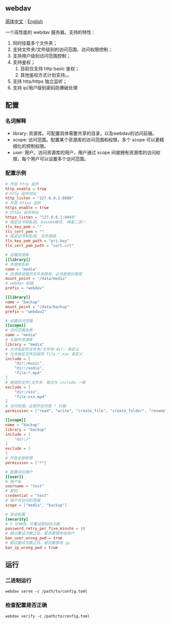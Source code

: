 ## webdav

[简体中文](README.md)｜[English](README.en.md)

一个高性能的 webdav 服务器。支持的特性：

1. 同时挂载多个文件夹；
2. 支持文件夹/文件级别的访问范围、访问权限控制；
3. 支持用户级别访问范围控制；
4. 支持鉴权；
    1. 目前仅支持 http basic 鉴权；
    2. 其他鉴权方式计划支持。。
5. 支持 http/https 独立监听；
6. 支持 ip/用户级别密码防爆破处理

## 配置

### 名词解释

+ library: 资源库。可配置具体需要共享的目录，以及webdav的访问前缀。
+ scope: 访问范围。配置某个资源库的访问范围和权限，多个 scope 可以更精细化的控制权限。
+ user: 用户。访问资源库的用户，用户通过 scope 间接拥有资源库的访问权限，每个用户可以设置多个访问范围。

### 配置示例

```toml
# 开启 http 监听
http_enable = true
# http 监听地址
http_listen = "127.0.0.1:8080"
# 开启 https 监听
https_enable = true
# https 监听地址
https_listen = "127.0.0.1:8443"
# 指定证书和私钥, base64格式. 两者二选一
tls_key_pem = ""
tls_cert_pem = ""
# 指定证书和私钥, 文件路径
tls_key_pem_path = "pri.key"
tls_cert_pem_path = "cert.crt"

# 设置资源库
[[library]]
# 资源库名称
name = "media"
# 资源库挂载的文件夹路径，必须是绝对路径
mount_point = "/data/media"
# webdav 前缀
prefix = "webdav"

[[library]]
name = "backup"
mount_point = "/data/backup"
prefix = "webdav2"

# 设置访问范围
[[scope]]
# 访问范围名称
name = "media"
# 关联的资源库
library = "media"
# 允许指定的文件夹/文件用 dir: 来定义
# 允许指定文件后缀用 file:*.xxx 来定义
include = [
    "dir:/music",
    "dir:/vedio",
    "file:*.mp4"
]
# 排除的文件/文件夹，格式与 include 一致
exclude = [
    "dir:/xxx",
    "file:xxx.mp4"
]
# 访问权限。全部开启可用 * 代替
permission = ["read", "write", "create_file", "create_folder", "rename"]

[[scope]]
name = "backup"
library = "backup"
include = [
    "dir:/"
]
exclude = [
]
# 开启全部权限
permission = ["*"]

# 配置访问用户
[[user]]
# 用户名
username = "test"
# 密码
credential = "test"
# 用户可访问的范围
scope = ["media", "backup"]

# 安全配置
[security]
# 5 分钟内，可重试密码的次数
password_retry_per_five_minute = 10
# 超过重试次数之后，是否要禁用该用户
ban_user_wrong_pwd = true
# 超过重试次数之后，是否要禁用 ip
ban_ip_wrong_pwd = true
```

## 运行

### 二进制运行

```shell
webdav serve -c /path/to/config.toml
```

### 检查配置是否正确

```shell
webdav verify -c /path/to/config.toml
```